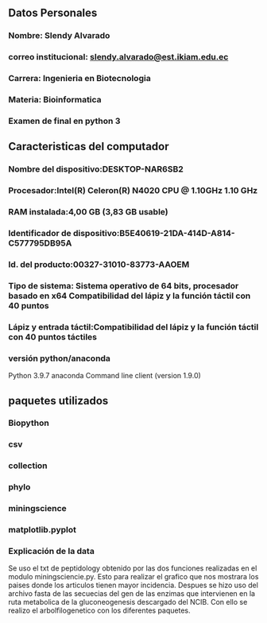 ## Datos Personales 
### Nombre: Slendy Alvarado 
### correo institucional: slendy.alvarado@est.ikiam.edu.ec 
### Carrera: Ingenieria en Biotecnologia 
### Materia: Bioinformatica 
### Examen de final en python 3 

## Caracteristicas del computador 

### Nombre del dispositivo:DESKTOP-NAR6SB2	
### Procesador:Intel(R) Celeron(R) N4020 CPU @ 1.10GHz 1.10 GHz
### RAM instalada:4,00 GB (3,83 GB usable)
### Identificador de dispositivo:B5E40619-21DA-414D-A814-C577795DB95A
### Id. del producto:00327-31010-83773-AAOEM
### Tipo de sistema: Sistema operativo de 64 bits, procesador basado en x64	Compatibilidad del lápiz y la función táctil con 40 puntos 	
### Lápiz y entrada táctil:Compatibilidad del lápiz y la función táctil con 40 puntos táctiles
### versión python/anaconda
Python 3.9.7
anaconda Command line client (version 1.9.0)
## paquetes utilizados 
### Biopython  
### csv 
### collection 
### phylo
### miningscience 
### matplotlib.pyplot 
### Explicación de la data
Se uso el txt de peptidology obtenido por las dos funciones realizadas en el modulo miningsciencie.py. Esto para realizar el grafico que nos mostrara los paises donde los articulos tienen mayor incidencia.
Despues se hizo uso del archivo fasta de las secuecias del gen de las enzimas que intervienen en la ruta metabolica de la gluconeogenesis descargado del NCIB. Con ello se realizo el arbolfilogenetico con los diferentes paquetes.
